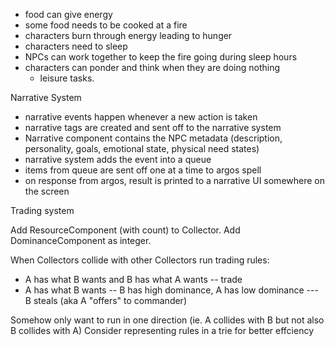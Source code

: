 - food can give energy
- some food needs to be cooked at a fire
- characters burn through energy leading to hunger
- characters need to sleep
- NPCs can work together to keep the fire going during sleep hours
- characters can ponder and think when they are doing nothing
  - leisure tasks.

Narrative System

- narrative events happen whenever a new action is taken
- narrative tags are created and sent off to the narrative system
- Narrative component contains the NPC metadata (description, personality, goals, emotional state, physical need states)
- narrative system adds the event into a queue
- items from queue are sent off one at a time to argos spell
- on response from argos, result is printed to a narrative UI somewhere on the screen

Trading system

Add ResourceComponent (with count) to Collector.
Add DominanceComponent as integer.

When Collectors collide with other Collectors run trading rules:

- A has what B wants and B has what A wants
  -- trade
- A has what B wants
  -- B has high dominance, A has low dominance
  --- B steals (aka A "offers" to commander)

Somehow only want to run in one direction (ie. A collides with B but not also B collides with A)
Consider representing rules in a trie for better effciency
